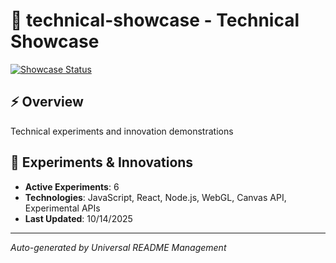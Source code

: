 # 🔬 technical-showcase - Technical Showcase

[![Showcase Status](https://img.shields.io/badge/Showcase-Active-purple)](https://github.com/DevPersonalHub/technical-showcase)

## ⚡ Overview

Technical experiments and innovation demonstrations

## 🧪 Experiments & Innovations
- **Active Experiments**: 6
- **Technologies**: JavaScript, React, Node.js, WebGL, Canvas API, Experimental APIs
- **Last Updated**: 10/14/2025

---

*Auto-generated by Universal README Management*